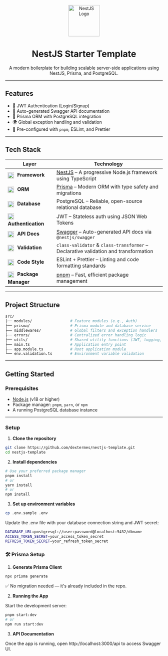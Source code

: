 <p align="center">
  <a href="https://nestjs.com/" target="_blank">
    <img src="https://nestjs.com/img/logo-small.svg" width="100" alt="NestJS Logo" />
  </a>
</p>
<h1 align="center">NestJS Starter Template</h1>
<p align="center">
  A modern boilerplate for building scalable server-side applications using NestJS, Prisma, and PostgreSQL.
</p>

---

## Features

- 🔐 JWT Authentication (Login/Signup)
- 📘 Auto-generated Swagger API documentation
- 🧩 Prisma ORM with PostgreSQL integration
- 🌍 Global exception handling and validation
- 🎯 Pre-configured with `pnpm`, ESLint, and Prettier

---

## Tech Stack

| Layer                                                                                                                                                                             | Technology                                                                          |
| --------------------------------------------------------------------------------------------------------------------------------------------------------------------------------- | ----------------------------------------------------------------------------------- |
| <img src="https://nestjs.com/img/logo-small.svg" width="20" style="vertical-align: middle; padding:3px 6px 3px 0" /> **Framework**                                                | [NestJS](https://nestjs.com) – A progressive Node.js framework using TypeScript     |
| <img src="https://cdn.brandfetch.io/idBBE3_R9e/idI_xi9A1U.svg?c=1dxbfHSJFAPEGdCLU4o5B" width="20" style="vertical-align: middle; padding:3px 6px 3px 0" /> **ORM**                | [Prisma](https://www.prisma.io) – Modern ORM with type safety and migrations        |
| <img src="https://cdn.jsdelivr.net/gh/devicons/devicon/icons/postgresql/postgresql-original.svg" width="20" style="vertical-align: middle; padding:3px 6px 3px 0" /> **Database** | PostgreSQL – Reliable, open-source relational database                              |
| <img src="https://www.svgrepo.com/show/330754/jsonwebtokens.svg" width="20" style="vertical-align: middle; padding:3px 6px 3px 0" /> **Authentication**                           | JWT – Stateless auth using JSON Web Tokens                                          |
| <img src="https://www.svgrepo.com/show/306821/swagger.svg" width="20" style="vertical-align: middle; padding:3px 6px 3px 0" /> **API Docs**                                       | [Swagger](https://swagger.io) – Auto-generated API docs via `@nestjs/swagger`       |
| <img src="https://www.svgrepo.com/show/246336/tick-success.svg" width="20" style="vertical-align: middle; padding:3px 6px 3px 0" /> **Validation**                                | `class-validator` & `class-transformer` – Declarative validation and transformation |
| <img src="https://www.svgrepo.com/show/354208/prettier.svg" width="20" style="vertical-align: middle; padding:3px 6px 3px 0" /> **Code Style**                                    | ESLint + Prettier – Linting and code formatting standards                           |
| <img src="https://www.svgrepo.com/show/373984/pnpm.svg" width="20" style="vertical-align: middle; padding:3px 6px 3px 0" /> **Package Manager**                                   | [pnpm](https://pnpm.io) – Fast, efficient package management                        |

---

## Project Structure

```bash
src/
├── modules/                 # Feature modules (e.g., Auth)
├── prisma/                  # Prisma module and database service
├── middlewares/             # Global filters and exception handlers
├── errors/                  # Centralized error handling logic
├── utils/                   # Shared utility functions (JWT, logging, etc.)
├── main.ts                  # Application entry point
├── app.module.ts            # Root application module
└── env.validation.ts        # Environment variable validation
```

---

## Getting Started

### Prerequisites

- [Node.js](https://nodejs.org) (v18 or higher)
- Package manager: `pnpm`, `yarn`, or `npm`
- A running PostgreSQL database instance

---

### Setup

1. **Clone the repository**

```bash
git clone https://github.com/dextermes/nestjs-template.git
cd nestjs-template
```

2. **Install dependencies**

```bash
# Use your preferred package manager
pnpm install
# or
yarn install
# or
npm install
```

3. **Set up environment variables**

```bash
cp .env.sample .env
```

Update the .env file with your database connection string and JWT secret:

```bash
DATABASE_URL=postgresql://user:password@localhost:5432/dbname
ACCESS_TOKEN_SECRET=your_access_token_secret
REFRESH_TOKEN_SECRET=your_refresh_token_secret
```

### 🛠️ Prisma Setup

1. **Generate Prisma Client**

```bash
npx prisma generate
```

✅ No migration needed — it's already included in the repo.

2. **Running the App**

Start the development server:

```bash
pnpm start:dev
# or
npm run start:dev
```

3. **API Documentation**

Once the app is running, open http://localhost:3000/api to access Swagger UI.
